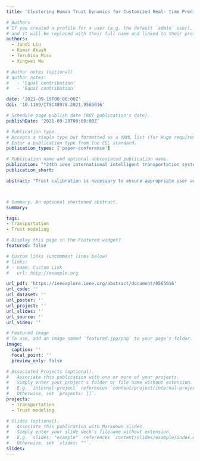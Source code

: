 ```yaml
---
title: 'Clustering Human Trust Dynamics for Customized Real- time Prediction'

# Authors
# If you created a profile for a user (e.g. the default `admin` user), write the username (folder name) here
# and it will be replaced with their full name and linked to their profile.
authors:
  - Jundi Liu
  - Kumar Akash
  - Teruhisa Misu
  - Xingwei Wu

# Author notes (optional)
# author_notes:
#   - 'Equal contribution'
#   - 'Equal contribution'

date: '2021-09-19T00:00:00Z'
doi: '10.1109/ITSC48978.2021.9565016'

# Schedule page publish date (NOT publication's date).
publishDate: '2021-09-29T00:00:00Z'

# Publication type.
# Accepts a single type but formatted as a YAML list (for Hugo requirements).
# Enter a publication type from the CSL standard.
publication_types: ['paper-conference']

# Publication name and optional abbreviated publication name.
publication: "*24th ieee international intelligent transportation systems conference (ITSC)*, 2021"
publication_short:

abstract: "Trust calibration is necessary to ensure appropriate user acceptance in advanced automation technologies. A significant challenge to achieve trust calibration is to quantitatively estimate human trust in real-time. Although multiple trust models exist, these models have limited predictive performance partly due to individual differences in trust dynamics. A personalized model for each person can address this issue, but it requires a significant amount of data for each user. We present a methodology to develop customized model by clustering humans based on their trust dynamics. The clustering-based method addresses the individual differences in trust dynamics while requiring significantly less data than personalized model. We show that our clustering-based customized models not only outperform the general model based on entire population, but also outperform simple demographic factor-based customized models. Specifically, we propose that two models based on ``confident'' and ``skeptical'' group of participants, respectively, can represent the trust behavior of the population. The ``confident'' participants, as compared to the ``skeptical'' participants, have higher initial trust levels, lose trust slower when they encounter low reliability operations, and have higher trust levels during trust-repair after the low reliability operations. In summary, clustering-based customized models improve trust prediction performance for further trust calibration considerations."



# Summary. An optional shortened abstract.
summary: 

tags: 
- Transportation
- Trust modeling

# Display this page in the Featured widget?
featured: false

# Custom links (uncomment lines below)
# links:
# - name: Custom Link
#   url: http://example.org

url_pdf: 'https://ieeexplore.ieee.org/abstract/document/9565016'
url_code: ''
url_dataset: ''
url_poster: ''
url_project: ''
url_slides: ''
url_source: ''
url_video: ''

# Featured image
# To use, add an image named `featured.jpg/png` to your page's folder.
image:
  caption: ''
  focal_point: ''
  preview_only: false

# Associated Projects (optional).
#   Associate this publication with one or more of your projects.
#   Simply enter your project's folder or file name without extension.
#   E.g. `internal-project` references `content/project/internal-project/index.md`.
#   Otherwise, set `projects: []`.
projects:
  - Transportation
  - Trust modeling

# Slides (optional).
#   Associate this publication with Markdown slides.
#   Simply enter your slide deck's filename without extension.
#   E.g. `slides: "example"` references `content/slides/example/index.md`.
#   Otherwise, set `slides: ""`.
slides:
---
```

<!-- 
{{% callout note %}}
Click the _Cite_ button above to demo the feature to enable visitors to import publication metadata into their reference management software.
{{% /callout %}}

{{% callout note %}}
Create your slides in Markdown - click the _Slides_ button to check out the example.
{{% /callout %}}

Add the publication's **full text** or **supplementary notes** here. You can use rich formatting such as including [code, math, and images](https://docs.hugoblox.com/content/writing-markdown-latex/). -->
